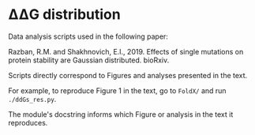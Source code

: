 # ΔΔG distribution
Data analysis scripts used in the following paper:

Razban, R.M. and Shakhnovich, E.I., 2019. Effects of single mutations on protein stability are Gaussian distributed. bioRxiv.

Scripts directly correspond to Figures and analyses presented in the text.

For example, to reproduce Figure 1 in the text, go to `FoldX/` and run `./ddGs_res.py`.

The module's docstring informs which Figure or analysis in the text it reproduces. 
